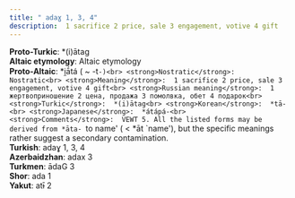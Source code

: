 ```yaml
---
title: " adaɣ 1, 3, 4"
description:  1 sacrifice 2 price, sale 3 engagement, votive 4 gift
---
```


<strong>Proto-Turkic</strong>:  *(i)ātag<br>
<strong>Altaic etymology</strong>:  Altaic etymology<br>
<strong> Proto-Altaic</strong>:  *i̯ā́tá ( ~ -t`-)<br>
<strong>Nostratic</strong>:  Nostratic<br>
<strong>Meaning</strong>:  1 sacrifice 2 price, sale 3 engagement, votive 4 gift<br>
<strong>Russian meaning</strong>:  1 жертвоприношение 2 цена, продажа 3 помолвка, обет 4 подарок<br>
<strong>Turkic</strong>:  *(i)ātag<br>
<strong>Korean</strong>:  *tā-<br>
<strong>Japanese</strong>:  *átápá-<br>
<strong>Comments</strong>:  VEWT 5. All the listed forms may be derived from *āta- `to name' ( < *āt `name'), but the specific meanings rather suggest a secondary contamination.<br>
<strong>Turkish</strong>:  adaɣ 1, 3, 4<br>
<strong>Azerbaidzhan</strong>:  adax 3<br>
<strong>Turkmen</strong>:  ādaG 3<br>
<strong>Shor</strong>:  ada 1<br>
<strong>Yakut</strong>:  atɨ̄ 2<br>


